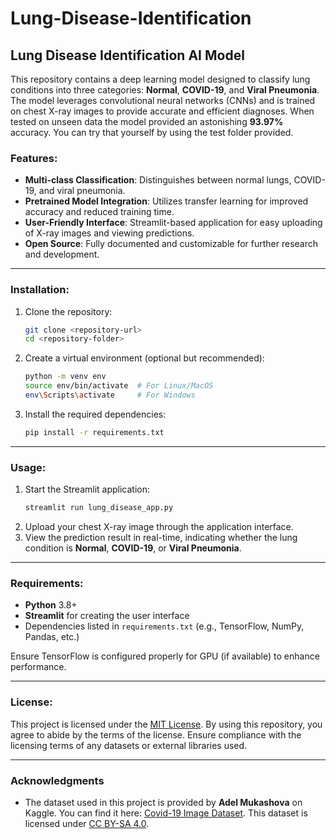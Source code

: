 # Lung-Disease-Identification


## Lung Disease Identification AI Model

This repository contains a deep learning model designed to classify lung conditions into three categories: **Normal**, **COVID-19**, and **Viral Pneumonia**. The model leverages convolutional neural networks (CNNs) and is trained on chest X-ray images to provide accurate and efficient diagnoses. When tested on unseen data the model provided an astonishing **93.97%** accuracy. You can try that yourself by using the test folder provided.

### Features:
- **Multi-class Classification**: Distinguishes between normal lungs, COVID-19, and viral pneumonia.
- **Pretrained Model Integration**: Utilizes transfer learning for improved accuracy and reduced training time.
- **User-Friendly Interface**: Streamlit-based application for easy uploading of X-ray images and viewing predictions.
- **Open Source**: Fully documented and customizable for further research and development.

---

### Installation:
1. Clone the repository:
   ```bash
   git clone <repository-url>
   cd <repository-folder>
   ```
2. Create a virtual environment (optional but recommended):
   ```bash
   python -m venv env
   source env/bin/activate  # For Linux/MacOS
   env\Scripts\activate     # For Windows
   ```
3. Install the required dependencies:
   ```bash
   pip install -r requirements.txt
   ```

---

### Usage:
1. Start the Streamlit application:
   ```bash
   streamlit run lung_disease_app.py
   ```
2. Upload your chest X-ray image through the application interface.
3. View the prediction result in real-time, indicating whether the lung condition is **Normal**, **COVID-19**, or **Viral Pneumonia**.

---

### Requirements:
- **Python** 3.8+
- **Streamlit** for creating the user interface
- Dependencies listed in `requirements.txt` (e.g., TensorFlow, NumPy, Pandas, etc.)

Ensure TensorFlow is configured properly for GPU (if available) to enhance performance.

---

### License:
This project is licensed under the [MIT License](LICENSE). By using this repository, you agree to abide by the terms of the license. Ensure compliance with the licensing terms of any datasets or external libraries used.

---

### Acknowledgments
- The dataset used in this project is provided by **Adel Mukashova** on Kaggle. You can find it here: [Covid-19 Image Dataset](https://www.kaggle.com/datasets/pranavraikokte/covid19-image-dataset/data). This dataset is licensed under [CC BY-SA 4.0](https://creativecommons.org/licenses/by-sa/4.0/).

